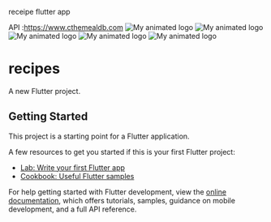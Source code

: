 receipe flutter app

API :https://www.cthemealdb.com
![My animated logo](lib/assets/1.png)
![My animated logo](lib/assets/2.png)
![My animated logo](lib/assets/3.png)
![My animated logo](lib/assets/4.png)
![My animated logo](lib/assets/5.png)
# recipes

A new Flutter project.

## Getting Started

This project is a starting point for a Flutter application.

A few resources to get you started if this is your first Flutter project:

- [Lab: Write your first Flutter app](https://docs.flutter.dev/get-started/codelab)
- [Cookbook: Useful Flutter samples](https://docs.flutter.dev/cookbook)

For help getting started with Flutter development, view the
[online documentation](https://docs.flutter.dev/), which offers tutorials,
samples, guidance on mobile development, and a full API reference.

